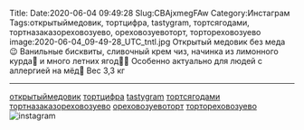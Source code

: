 Title:
Date:2020-06-04 09:49:28
Slug:CBAjxmegFAw
Category:Инстаграм
Tags:открытыймедовик, тортцифра, tastygram, тортсягодами, тортназаказореховозуево, ореховозуевоторт, тортореховозуево
image:2020-06-04_09-49-28_UTC_tntl.jpg
Открытый медовик без меда 😉
Ванильные бисквиты, сливочный крем чиз,  начинка из лимонного курда🍋 и много летних ягод🍒🍓
Особенно актуально для людей с аллергией на мёд🍯
Вес 3,3 кг
__________________________
[открытыймедовик]({tag}открытыймедовик) [тортцифра]({tag}тортцифра) [tastygram]({tag}tastygram) [тортсягодами]({tag}тортсягодами) [тортназаказореховозуево]({tag}тортназаказореховозуево) [ореховозуевоторт]({tag}ореховозуевоторт) [тортореховозуево]({tag}тортореховозуево)
![instagram]({attach}images/2020-06-04_09-49-28_UTC.jpg)
